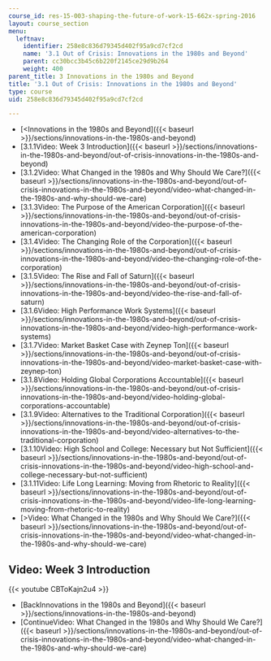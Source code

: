 ```yaml
---
course_id: res-15-003-shaping-the-future-of-work-15-662x-spring-2016
layout: course_section
menu:
  leftnav:
    identifier: 258e8c836d79345d402f95a9cd7cf2cd
    name: '3.1 Out of Crisis: Innovations in the 1980s and Beyond'
    parent: cc30bcc3b45c6b220f2145ce29d9b264
    weight: 400
parent_title: 3 Innovations in the 1980s and Beyond
title: '3.1 Out of Crisis: Innovations in the 1980s and Beyond'
type: course
uid: 258e8c836d79345d402f95a9cd7cf2cd

---
```


*   [<Innovations in the 1980s and Beyond]({{< baseurl >}}/sections/innovations-in-the-1980s-and-beyond)
*   [3.1.1Video: Week 3 Introduction]({{< baseurl >}}/sections/innovations-in-the-1980s-and-beyond/out-of-crisis-innovations-in-the-1980s-and-beyond)
*   [3.1.2Video: What Changed in the 1980s and Why Should We Care?]({{< baseurl >}}/sections/innovations-in-the-1980s-and-beyond/out-of-crisis-innovations-in-the-1980s-and-beyond/video-what-changed-in-the-1980s-and-why-should-we-care)
*   [3.1.3Video: The Purpose of the American Corporation]({{< baseurl >}}/sections/innovations-in-the-1980s-and-beyond/out-of-crisis-innovations-in-the-1980s-and-beyond/video-the-purpose-of-the-american-corporation)
*   [3.1.4Video: The Changing Role of the Corporation]({{< baseurl >}}/sections/innovations-in-the-1980s-and-beyond/out-of-crisis-innovations-in-the-1980s-and-beyond/video-the-changing-role-of-the-corporation)
*   [3.1.5Video: The Rise and Fall of Saturn]({{< baseurl >}}/sections/innovations-in-the-1980s-and-beyond/out-of-crisis-innovations-in-the-1980s-and-beyond/video-the-rise-and-fall-of-saturn)
*   [3.1.6Video: High Performance Work Systems]({{< baseurl >}}/sections/innovations-in-the-1980s-and-beyond/out-of-crisis-innovations-in-the-1980s-and-beyond/video-high-performance-work-systems)
*   [3.1.7Video: Market Basket Case with Zeynep Ton]({{< baseurl >}}/sections/innovations-in-the-1980s-and-beyond/out-of-crisis-innovations-in-the-1980s-and-beyond/video-market-basket-case-with-zeynep-ton)
*   [3.1.8Video: Holding Global Corporations Accountable]({{< baseurl >}}/sections/innovations-in-the-1980s-and-beyond/out-of-crisis-innovations-in-the-1980s-and-beyond/video-holding-global-corporations-accountable)
*   [3.1.9Video: Alternatives to the Traditional Corporation]({{< baseurl >}}/sections/innovations-in-the-1980s-and-beyond/out-of-crisis-innovations-in-the-1980s-and-beyond/video-alternatives-to-the-traditional-corporation)
*   [3.1.10Video: High School and College: Necessary but Not Sufficient]({{< baseurl >}}/sections/innovations-in-the-1980s-and-beyond/out-of-crisis-innovations-in-the-1980s-and-beyond/video-high-school-and-college-necessary-but-not-sufficient)
*   [3.1.11Video: Life Long Learning: Moving from Rhetoric to Reality]({{< baseurl >}}/sections/innovations-in-the-1980s-and-beyond/out-of-crisis-innovations-in-the-1980s-and-beyond/video-life-long-learning-moving-from-rhetoric-to-reality)
*   [\>Video: What Changed in the 1980s and Why Should We Care?]({{< baseurl >}}/sections/innovations-in-the-1980s-and-beyond/out-of-crisis-innovations-in-the-1980s-and-beyond/video-what-changed-in-the-1980s-and-why-should-we-care)

Video: Week 3 Introduction
--------------------------

{{< youtube CBToKajn2u4 >}}

*   [BackInnovations in the 1980s and Beyond]({{< baseurl >}}/sections/innovations-in-the-1980s-and-beyond)
*   [ContinueVideo: What Changed in the 1980s and Why Should We Care?]({{< baseurl >}}/sections/innovations-in-the-1980s-and-beyond/out-of-crisis-innovations-in-the-1980s-and-beyond/video-what-changed-in-the-1980s-and-why-should-we-care)